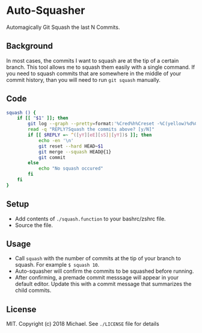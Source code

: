 # Auto-Squasher
Automagically Git Squash the last N Commits.

## Background
In most cases, the commits I want to squash are at the tip of a certain branch. This tool allows me to squash them easily with a single command. If you need to squash commits that are somewhere in the middle of your commit history, than you will need to run `git squash` manually. 

## Code

```bash
squash () {
    if [[ "$1" ]]; then
        git log --graph --pretty=format:'%Cred%h%Creset -%C(yellow)%d%Creset %s %Cgreen(%cr) %C(bold blue)<%an>%Creset' --abbrev-commit | head -$1
        read -q "REPLY?Squash the commits above? [y/N]"
        if [[ $REPLY =~ ^([yY][eE][sS]|[yY])$ ]]; then
            echo -en '\n'
            git reset --hard HEAD~$1
            git merge --squash HEAD@{1}
            git commit
        else
            echo "No squash occured"
        fi
    fi
}

```

## Setup

- Add contents of `./squash.function` to your bashrc/zshrc file.
- Source the file.

## Usage

- Call `squash` with the number of commits at the tip of your branch to squash. For example `$ squash 10`. 
- Auto-squasher will confirm the commits to be squashed before running.
- After confirming, a premade commit messsage will appear in your default editor. Update this with a commit message that summarizes the child commits.

## License

MIT. Copyright (c) 2018 Michael. See `./LICENSE` file for details
